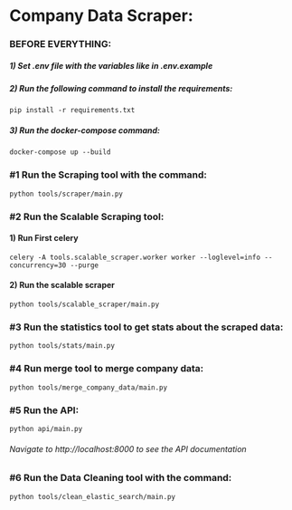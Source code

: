 # Company Data Scraper:

### BEFORE EVERYTHING:

##### 1) Set .env file with the variables like in .env.example

##### 2) Run the following command to install the requirements:

```pip install -r requirements.txt```

##### 3) Run the docker-compose command:

```docker-compose up --build```

### #1 Run the Scraping tool with the command:

```python tools/scraper/main.py```

### #2 Run the Scalable Scraping tool:

#### 1) Run First celery

```celery -A tools.scalable_scraper.worker worker --loglevel=info --concurrency=30 --purge```

#### 2) Run the scalable scraper

```python tools/scalable_scraper/main.py```

### #3 Run the statistics tool to get stats about the scraped data:

```python tools/stats/main.py```

### #4 Run merge tool to merge company data:

```python tools/merge_company_data/main.py```

### #5 Run the API:

```python api/main.py```

###### Navigate to http://localhost:8000 to see the API documentation

### #6 Run the Data Cleaning tool with the command:

```python tools/clean_elastic_search/main.py```